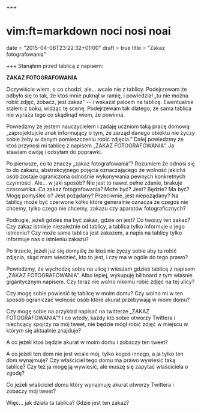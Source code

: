 +++
# vim:ft=markdown noci nosi noai
date = "2015-04-08T23:22:32+01:00"
draft = true
title = "Zakaz fotografowania"

+++
Stanąłem przed tablicą z napisem:

**ZAKAZ FOTOGRAFOWANIA**

Oczywiście wiem, o co chodzi, ale… wcale nie z tablicy. Podejrzewam że odbyło
się to tak, że ktoś mnie puknął w ramię, i powiedział „tu nie można robić zdjęć,
zobacz, jest zakaz” -- i wskazał palcem na tablicę. Ewentualnie stałem z boku,
widząc tę scenę. Podejrzewam tak dlatego, że sama tablica nie wyraża tego co
skądinąd wiem, że powinna.

Powiedzmy że jestem nauczycielem i zadaję uczniom taką pracę domową:
„zaprojektujcie znak informujący o tym, że zarząd danego obiektu nie życzy sobie
żeby w danym pomieszczeniu robić zdjęcia.” Dalej powiedzmy że ktoś przynosi mi
tablicę z napisem „ZAKAZ FOTOGRAFOWANIA”. Ja stawiam dwóję i odsyłam do
poprawki.

Po pierwsze, co to znaczy „zakaz fotografowania”? Rozumiem że odnosi się to do
zakazu, abstrakcyjnego pojęcia oznaczającego że wolność jakichś osób zostaje
ograniczona odnośnie wykonywania pewnych konkretnych czynności. Ale… w jaki
sposób? Nie jest to nawet pełne zdanie, brakuje czasownika. *Co* zakaz
fotografowania? Może być? Jest? Będzie? Ma być? Mogę pomyśleć o? Jest pożądany?
Przeciwnie, jest niepożądany? Na tablicy może być czerwone kółko które
generalnie oznacza że czegoś nie chcemy, tylko czego nie chcemy, zakazu czy
aparatów fotograficznych?

Podrugie, jeżeli gdzieś ma być zakaz, gdzie on jest? Co tworzy ten zakaz? Czy
zakaz istnieje niezależnie od tablicy, a tablica tylko informuje o jego
istnieniu? Czy może sama tablica jest zakazem, a napis na tablicy tylko
informuje nas o istnieniu zakazu?

Po trzecie, jeżeli już się domyślę że ktoś nie życzy sobie aby tu robić zdjęcia,
skąd mam wiedzieć, kto to jest, i czy ma w ogóle do tego prawo?

Powiedzmy, że wychodzę sobie na ulicę i wieszam gdzieś tablicę z napisem „ZAKAZ
FOTOGRAFOWANIA”. Albo lepiej, wykupuję billboard z tym właśnie gigantycznym
napisem. Czy teraz nie wolno nikomu robić zdjęć na tej ulicy?

Czy mogę sobie powiesić tę tablicę w moim domu? Czy wolno mi w ten sposób
ograniczać wolność osób które akurat przebywają w moim domu?

Czy mogę sobie na przykład napisać na twitterze „ZAKAZ FOTOGRAFOWANIA”? I co
wtedy, każdy kto sobie otworzy Twittera i niechcący spojrzy na mój tweet, nie
będzie mógł robić zdjęć w miejscu w którym się aktualnie znajduje?

A co jeżeli ktoś będzie akurat w moim domu i zobaczy ten tweet?

A co jeżeli ten dom nie jest wcale mój, tylko kogoś innego, a ja tylko ten dom
wynajmuję? Czy właściciel tego domu ma prawo wywiesić taką tablicę? Czy też ja
mogę ją wywiesić, ale muszę się zapytać właściciela o zgodę?

Co jeżeli właściciel domu który wynajmuję akurat otworzy Twittera i zobaczy mój
tweet?

Więc... jak działa ta tablica? Gdzie jest ten zakaz?
